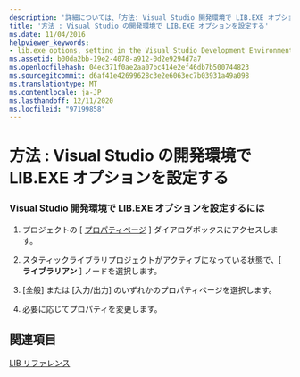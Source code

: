 ```yaml
---
description: '詳細については、「方法: Visual Studio 開発環境で LIB.EXE オプションを設定する」を参照してください。'
title: '方法 : Visual Studio の開発環境で LIB.EXE オプションを設定する'
ms.date: 11/04/2016
helpviewer_keywords:
- lib.exe options, setting in the Visual Studio Development Environment
ms.assetid: b00da2bb-19e2-4078-a912-0d2e9294d7a7
ms.openlocfilehash: 04ec371f0ae2aa07bc414e2ef46db7b500744823
ms.sourcegitcommit: d6af41e42699628c3e2e6063ec7b03931a49a098
ms.translationtype: MT
ms.contentlocale: ja-JP
ms.lasthandoff: 12/11/2020
ms.locfileid: "97199858"
---
```

# <a name="how-to-set-libexe-options-in-the-visual-studio-development-environment"></a>方法 : Visual Studio の開発環境で LIB.EXE オプションを設定する

### <a name="to-set-libexe-options-in-the-visual-studio-development-environment"></a>Visual Studio 開発環境で LIB.EXE オプションを設定するには

1. プロジェクトの [ [プロパティページ](../working-with-project-properties.md) ] ダイアログボックスにアクセスします。

1. スタティックライブラリプロジェクトがアクティブになっている状態で、[ **ライブラリアン** ] ノードを選択します。

1. [全般] または [入力/出力] のいずれかのプロパティページを選択します。

1. 必要に応じてプロパティを変更します。

## <a name="see-also"></a>関連項目

[LIB リファレンス](lib-reference.md)
